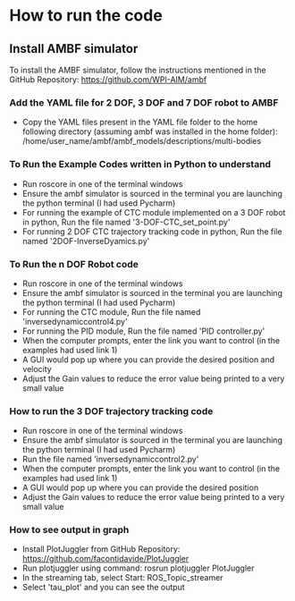 # **How to run the code**
## Install AMBF simulator
To install the AMBF simulator, follow the instructions mentioned in the GitHub Repository: https://github.com/WPI-AIM/ambf

### Add the YAML file for 2 DOF, 3 DOF and 7 DOF robot to AMBF
- Copy the YAML files present in the YAML file folder to the home following directory (assuming ambf was installed in the home folder):
 /home/user_name/ambf/ambf_models/descriptions/multi-bodies

### To Run the Example Codes written in Python to understand
- Run roscore in one of the terminal windows
- Ensure the ambf simulator is sourced in the terminal you are launching the python terminal (I had used Pycharm)
- For running the example of CTC module implemented on a 3 DOF robot in python, Run the file named '3-DOF-CTC_set_point.py'
- For running 2 DOF CTC trajectory tracking code in python, Run the file named '2DOF-InverseDyamics.py'

### To Run the n DOF Robot code
- Run roscore in one of the terminal windows
- Ensure the ambf simulator is sourced in the terminal you are launching the python terminal (I had used Pycharm)
- For running the CTC module, Run the file named 'inversedynamiccontrol4.py'
- For running the PID module, Run the file named 'PID controller.py'
- When the computer prompts, enter the link you want to control (in the examples had used link 1)
- A GUI would pop up where you can provide the desired position and velocity
- Adjust the Gain values to reduce the error value being printed to a very small value

### How to run the 3 DOF trajectory tracking code 
- Run roscore in one of the terminal windows
- Ensure the ambf simulator is sourced in the terminal you are launching the python terminal (I had used Pycharm)
- Run the file named 'inversedynamiccontrol2.py'
- When the computer prompts, enter the link you want to control (in the examples had used link 1)
- A GUI would pop up where you can provide the desired position 
- Adjust the Gain values to reduce the error value being printed to a very small value

### How to see output in graph
- Install PlotJuggler from GitHub Repository: https://github.com/facontidavide/PlotJuggler
- Run plotjuggler using command: rosrun plotjuggler PlotJuggler 
- In the streaming tab, select Start: ROS_Topic_streamer 
- Select 'tau_plot' and you can see the output 


